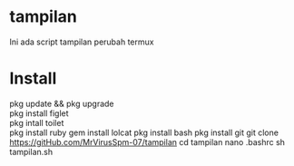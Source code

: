 # tampilan

Ini ada script tampilan perubah termux

# Install
pkg update && pkg upgrade                   
pkg install figlet                           
pkg intall toilet              
pkg install ruby 
gem install lolcat 
pkg install bash
pkg install git
git clone https://gitHub.com/MrVirusSpm-07/tampilan
cd tampilan
nano .bashrc
sh tampilan.sh
